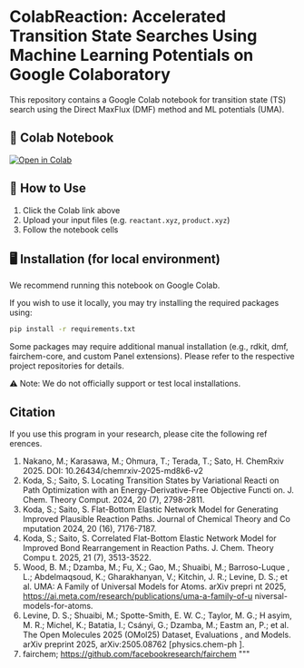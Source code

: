 # ColabReaction: Accelerated Transition State Searches Using Machine Learning Potentials on Google Colaboratory 

This repository contains a Google Colab notebook for transition state (TS) search using the Direct MaxFlux (DMF) method and ML potentials (UMA).

## 📘 Colab Notebook

[![Open in Colab](https://colab.research.google.com/assets/colab-badge.svg)](https://ColabReaction.net)

## 📂 How to Use

1. Click the Colab link above
2. Upload your input files (e.g. `reactant.xyz`, `product.xyz`)
3. Follow the notebook cells

## 🖥️ Installation (for local environment)

We recommend running this notebook on Google Colab.

If you wish to use it locally, you may try installing the required packages using:

```bash
pip install -r requirements.txt
```

Some packages may require additional manual installation (e.g., rdkit, dmf, fairchem-core, and custom Panel extensions).
Please refer to the respective project repositories for details.

⚠️ Note: We do not officially support or test local installations.

## Citation

If you use this program in your research, please cite the following ref
erences.

1. Nakano, M.; Karasawa, M.; Ohmura, T.; Terada, T.; Sato, H. ChemRxiv
   2025. DOI: 10.26434/chemrxiv-2025-md8k6-v2
2. Koda, S.; Saito, S. Locating Transition States by Variational Reacti
   on Path Optimization with an Energy-Derivative-Free Objective Functi
   on. J. Chem. Theory Comput. 2024, 20 (7), 2798-2811.
3. Koda, S.; Saito, S. Flat-Bottom Elastic Network Model for Generating
   Improved Plausible Reaction Paths. Journal of Chemical Theory and Co
   mputation 2024, 20 (16), 7176-7187.
4. Koda, S.; Saito, S. Correlated Flat-Bottom Elastic Network Model for
   Improved Bond Rearrangement in Reaction Paths. J. Chem. Theory Compu
   t. 2025, 21 (7), 3513-3522.
5. Wood, B. M.; Dzamba, M.; Fu, X.; Gao, M.; Shuaibi, M.; Barroso-Luque
   , L.; Abdelmaqsoud, K.; Gharakhanyan, V.; Kitchin, J. R.; Levine, D.
   S.; et al. UMA: A Family of Universal Models for Atoms. arXiv prepri
   nt 2025, https://ai.meta.com/research/publications/uma-a-family-of-u
   niversal-models-for-atoms.
6. Levine, D. S.; Shuaibi, M.; Spotte-Smith, E. W. C.; Taylor, M. G.; H
   asyim, M. R.; Michel, K.; Batatia, I.; Csányi, G.; Dzamba, M.; Eastm
   an, P.; et al. The Open Molecules 2025 (OMol25) Dataset, Evaluations
   , and Models. arXiv preprint 2025, arXiv:2505.08762 [physics.chem-ph
   ].
7. fairchem; https://github.com/facebookresearch/fairchem
"""

